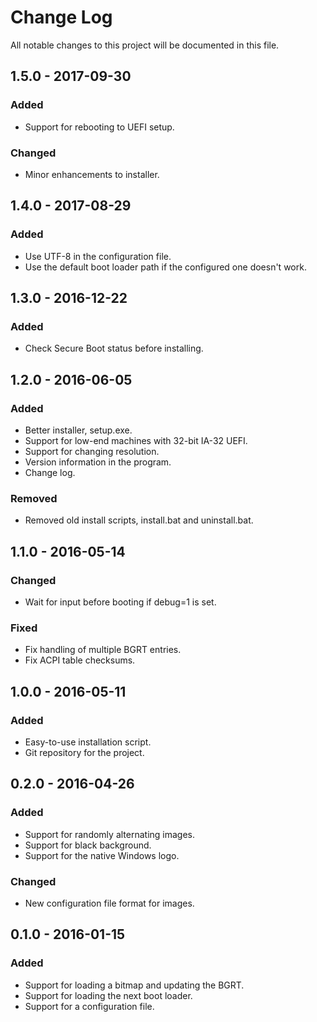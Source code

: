 # Change Log

All notable changes to this project will be documented in this file.

## 1.5.0 - 2017-09-30

### Added
- Support for rebooting to UEFI setup.

### Changed
- Minor enhancements to installer.

## 1.4.0 - 2017-08-29

### Added
- Use UTF-8 in the configuration file.
- Use the default boot loader path if the configured one doesn't work.

## 1.3.0 - 2016-12-22

### Added
- Check Secure Boot status before installing.

## 1.2.0 - 2016-06-05

### Added
- Better installer, setup.exe.
- Support for low-end machines with 32-bit IA-32 UEFI.
- Support for changing resolution.
- Version information in the program.
- Change log.

### Removed
- Removed old install scripts, install.bat and uninstall.bat.

## 1.1.0 - 2016-05-14

### Changed
- Wait for input before booting if debug=1 is set.

### Fixed
- Fix handling of multiple BGRT entries.
- Fix ACPI table checksums.

## 1.0.0 - 2016-05-11

### Added
- Easy-to-use installation script.
- Git repository for the project.

## 0.2.0 - 2016-04-26

### Added
- Support for randomly alternating images.
- Support for black background.
- Support for the native Windows logo.

### Changed
- New configuration file format for images.

## 0.1.0 - 2016-01-15

### Added
- Support for loading a bitmap and updating the BGRT.
- Support for loading the next boot loader.
- Support for a configuration file.
